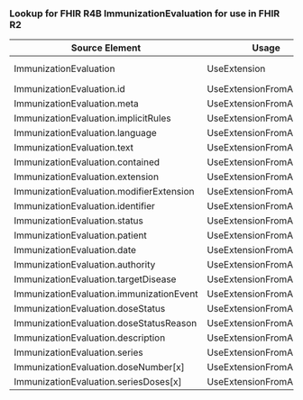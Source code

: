 ### Lookup for FHIR R4B ImmunizationEvaluation for use in FHIR R2

| Source Element | Usage | Target |
| -------------- | ----- | ------ |
| ImmunizationEvaluation | UseExtension | http://hl7.org/fhir/4.3/StructureDefinition/extension-ImmunizationEvaluation |
| ImmunizationEvaluation.id | UseExtensionFromAncestor | - |
| ImmunizationEvaluation.meta | UseExtensionFromAncestor | - |
| ImmunizationEvaluation.implicitRules | UseExtensionFromAncestor | - |
| ImmunizationEvaluation.language | UseExtensionFromAncestor | - |
| ImmunizationEvaluation.text | UseExtensionFromAncestor | - |
| ImmunizationEvaluation.contained | UseExtensionFromAncestor | - |
| ImmunizationEvaluation.extension | UseExtensionFromAncestor | - |
| ImmunizationEvaluation.modifierExtension | UseExtensionFromAncestor | - |
| ImmunizationEvaluation.identifier | UseExtensionFromAncestor | - |
| ImmunizationEvaluation.status | UseExtensionFromAncestor | - |
| ImmunizationEvaluation.patient | UseExtensionFromAncestor | - |
| ImmunizationEvaluation.date | UseExtensionFromAncestor | - |
| ImmunizationEvaluation.authority | UseExtensionFromAncestor | - |
| ImmunizationEvaluation.targetDisease | UseExtensionFromAncestor | - |
| ImmunizationEvaluation.immunizationEvent | UseExtensionFromAncestor | - |
| ImmunizationEvaluation.doseStatus | UseExtensionFromAncestor | - |
| ImmunizationEvaluation.doseStatusReason | UseExtensionFromAncestor | - |
| ImmunizationEvaluation.description | UseExtensionFromAncestor | - |
| ImmunizationEvaluation.series | UseExtensionFromAncestor | - |
| ImmunizationEvaluation.doseNumber[x] | UseExtensionFromAncestor | - |
| ImmunizationEvaluation.seriesDoses[x] | UseExtensionFromAncestor | - |
